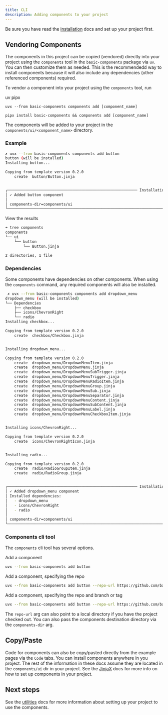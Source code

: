 ```yaml
---
title: CLI
description: Adding components to your project
---
```


<Prose>

Be sure you have read the [installation](/docs/installation) docs and set up your project first. 

## Vendoring Components

The components in this project can be copied (vendored) directly into your project using the `components` tool 
in the `basic-components` package via `uv`. You can then customize them as needed. This is the recommendedd way to 
install components because it will also include any dependencies (other referenced components) required.

To vendor a component into your project using the `components` tool, run

<Tabs defaultValue="uv">
    <TabsList className="grid grid-cols-2">
        <TabsTrigger value="uv">uv</TabsTrigger>
        <TabsTrigger value="pipx">pipx</TabsTrigger>
    </TabsList>
    <TabsContent value="uv">
        <div class="relative" x-data><CopyPasteButton/>
            <pre class="language-bash bg-zinc-50 dark:bg-zinc-900 rounded-md"><code x-ref="code" class="language-bash">uvx --from basic-components components add [component_name] </code></pre>
        </div>
    </TabsContent>
    <TabsContent value="pipx">
        <div class="relative" x-data><CopyPasteButton/>
            <pre class="language-bash bg-zinc-50 dark:bg-zinc-900 rounded-md"><code x-ref="code" class="language-bash">pipx install basic-components && components add [component_name]</code></pre>
        </div>
    </TabsContent>
</Tabs>

The components will be added to your project in the `components/ui/<component_name>` directory. 

### Example

```bash
✗ uvx --from basic-components components add button       
button (will be installed)
Installing button...

Copying from template version 0.2.0
    create  button/Button.jinja


╭────────────────────────────────────────────────────────── Installation Complete ───────────────────────────────────────────────────────────╮
│ ✓ Added button component                                                                                                                   │
│                                                                                                                                            │
│ components-dir=components/ui                                                                                                               │
╰────────────────────────────────────────────────────────────────────────────────────────────────────────────────────────────────────────────╯
```
View the results
```bash
➜ tree components 
components
└── ui
    └── button
        └── Button.jinja

2 directories, 1 file

```

### Dependencies

Some components have dependencies on other components. When using the `components` command, any required components 
will also be installed. 

```bash
 ✗ uvx --from basic-components components add dropdown_menu
dropdown_menu (will be installed)
└── Dependencies
    ├── checkbox
    ├── icons/ChevronRight
    └── radio
Installing checkbox...

Copying from template version 0.2.0
    create  checkbox/Checkbox.jinja


Installing dropdown_menu...

Copying from template version 0.2.0
    create  dropdown_menu/DropdownMenuItem.jinja
    create  dropdown_menu/DropdownMenu.jinja
    create  dropdown_menu/DropdownMenuSubTrigger.jinja
    create  dropdown_menu/DropdownMenuTrigger.jinja
    create  dropdown_menu/DropdownMenuRadioItem.jinja
    create  dropdown_menu/DropdownMenuGroup.jinja
    create  dropdown_menu/DropdownMenuSub.jinja
    create  dropdown_menu/DropdownMenuSeparator.jinja
    create  dropdown_menu/DropdownMenuContent.jinja
    create  dropdown_menu/DropdownMenuSubContent.jinja
    create  dropdown_menu/DropdownMenuLabel.jinja
    create  dropdown_menu/DropdownMenuCheckboxItem.jinja


Installing icons/ChevronRight...

Copying from template version 0.2.0
    create  icons/ChevronRightIcon.jinja


Installing radio...

Copying from template version 0.2.0
    create  radio/RadioGroupItem.jinja
    create  radio/RadioGroup.jinja


╭────────────────────────────────────────────────────────── Installation Complete ───────────────────────────────────────────────────────────╮
│ ✓ Added dropdown_menu component                                                                                                            │
│ Installed dependencies:                                                                                                                    │
│   - dropdown_menu                                                                                                                          │
│   - icons/ChevronRight                                                                                                                     │
│   - radio                                                                                                                                  │
│                                                                                                                                            │
│ components-dir=components/ui                                                                                                               │
╰────────────────────────────────────────────────────────────────────────────────────────────────────────────────────────────────────────────╯
```

### Components cli tool

The `components` cli tool has several options. 

Add a component
```bash
uvx --from basic-components add button
```

Add a component, specifying the repo
```bash
uvx --from basic-components add button --repo-url https://github.com/basicmachines-co/basic-components.git
```

Add a component, specifying the repo and branch or tag
```bash
uvx --from basic-components add button --repo-url https://github.com/basicmachines-co/basic-components.git --branch main
```

The `repo-url` arg can also point to a local directory if you have the project checked out. You can also pass the components 
destination directory via the `components-dir` arg.

## Copy/Paste

Code for components can also be copy/pasted directly from the example pages via the `Code` tabs. You can install components
anywhere in you project. The rest of the information in these docs assume they are located in the `components/ui` dir in
your project. See the [JinjaX](/docs/utilities#jinjax) docs for more info on how to set up components in your project.

## Next steps

See the [utilities](/docs/utilities) docs for more information about setting up your project to use the components. 

</Prose>